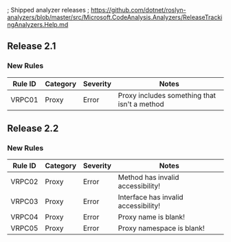 ; Shipped analyzer releases
; https://github.com/dotnet/roslyn-analyzers/blob/master/src/Microsoft.CodeAnalysis.Analyzers/ReleaseTrackingAnalyzers.Help.md

## Release 2.1

### New Rules

Rule ID | Category | Severity | Notes
--------|----------|----------|--------------------
VRPC01  |  Proxy   |  Error   | Proxy includes something that isn't a method

## Release 2.2

### New Rules

Rule ID | Category | Severity | Notes
--------|----------|----------|--------------------
VRPC02  |  Proxy   |  Error   | Method has invalid accessibility!
VRPC03  |  Proxy   |  Error   | Interface has invalid accessibility!
VRPC04  |  Proxy   |  Error   | Proxy name is blank!
VRPC05  |  Proxy   |  Error   | Proxy namespace is blank!